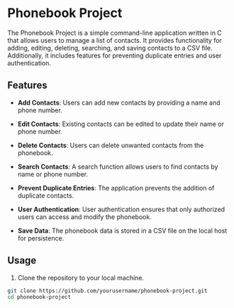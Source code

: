 # Phonebook Project

The Phonebook Project is a simple command-line application written in C that allows users to manage a list of contacts. It provides functionality for adding, editing, deleting, searching, and saving contacts to a CSV file. Additionally, it includes features for preventing duplicate entries and user authentication.

## Features

- **Add Contacts**: Users can add new contacts by providing a name and phone number.

- **Edit Contacts**: Existing contacts can be edited to update their name or phone number.

- **Delete Contacts**: Users can delete unwanted contacts from the phonebook.

- **Search Contacts**: A search function allows users to find contacts by name or phone number.

- **Prevent Duplicate Entries**: The application prevents the addition of duplicate contacts.

- **User Authentication**: User authentication ensures that only authorized users can access and modify the phonebook.

- **Save Data**: The phonebook data is stored in a CSV file on the local host for persistence.

## Usage

1. Clone the repository to your local machine.

```bash
git clone https://github.com/yourusername/phonebook-project.git
cd phonebook-project
